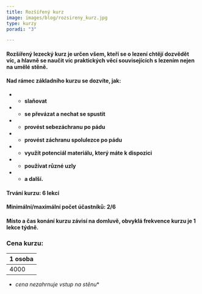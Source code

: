 ```yaml
---
title: Rozšířený kurz
image: images/blog/rozsireny_kurz.jpg
type: kurzy
poradi: "3"

---
```

#### **Rozšířený lezecký kurz je určen všem, kteří se o lezení chtějí dozvědět víc, a hlavně se naučit víc praktických věcí souvisejících s lezením nejen na umělé stěně.**

#### 

#### **Nad rámec základního kurzu se dozvíte, jak:**

* 
  * **slaňovat**
* 
  * **se převázat a nechat se spustit**
* 
  * **provést sebezáchranu po pádu**
* 
  * **provést záchranu spolulezce po pádu**
* 
  * **využít potenciál materiálu, který máte k dispozici**
* 
  * **používat různé uzly**
* 
  * **a další.**

#### **Trvání kurzu: 6 lekcí**

#### **Minimální/maximální počet účastníků: 2/6**

#### **Místo a čas konání kurzu závisí na domluvě, obvyklá frekvence kurzu je 1 lekce týdně.**

### **Cena kurzu:**

| 1 osoba |
| --- |
| 4000 |

* *cena nezahrnuje vstup na stěnu**